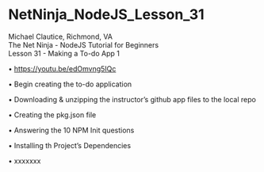 # NetNinja_NodeJS_Lesson_31
Michael Clautice, Richmond, VA<br>
The Net Ninja - NodeJS Tutorial for Beginners<br>
Lesson 31 - Making a To-do App 1

• https://youtu.be/edOmvng5IQc

• Begin creating the to-do application

• Downloading & unzipping the instructor’s github app files to the local repo

• Creating the pkg.json file

• Answering the 10 NPM Init questions

• Installing th Project’s Dependencies

• xxxxxxx
